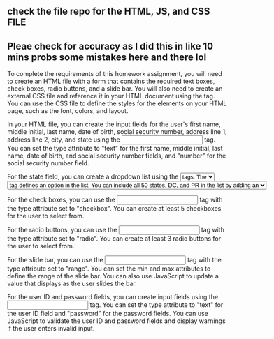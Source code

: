 ## check the file repo for the HTML, JS, and CSS FILE
## Pleae check for accuracy as I did this in like 10 mins probs some mistakes here and there lol


To complete the requirements of this homework assignment, you will need to create an HTML file with a form that contains the required text boxes, check boxes, radio buttons, and a slide bar. You will also need to create an external CSS file and reference it in your HTML document using the <link> tag. You can use the CSS file to define the styles for the elements on your HTML page, such as the font, colors, and layout.

In your HTML file, you can create the input fields for the user's first name, middle initial, last name, date of birth, social security number, address line 1, address line 2, city, and state using the <input> tag. You can set the type attribute to "text" for the first name, middle initial, last name, date of birth, and social security number fields, and "number" for the social security number field.

For the state field, you can create a dropdown list using the <select> and <option> tags. The <select> tag defines a dropdown list, and the <option> tag defines an option in the list. You can include all 50 states, DC, and PR in the list by adding an <option> tag for each state.

For the check boxes, you can use the <input> tag with the type attribute set to "checkbox". You can create at least 5 checkboxes for the user to select from.

For the radio buttons, you can use the <input> tag with the type attribute set to "radio". You can create at least 3 radio buttons for the user to select from.

For the slide bar, you can use the <input> tag with the type attribute set to "range". You can set the min and max attributes to define the range of the slide bar. You can also use JavaScript to update a value that displays as the user slides the bar.

For the user ID and password fields, you can create input fields using the <input> tag. You can set the type attribute to "text" for the user ID field and "password" for the password fields. You can use JavaScript to validate the user ID and password fields and display warnings if the user enters invalid input.


